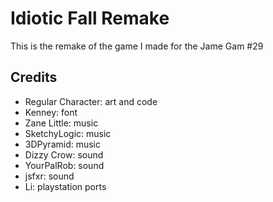 
# Idiotic Fall Remake

This is the remake of the game I made for the Jame Gam #29


## Credits

- Regular Character: art and code
- Kenney: font
- Zane Little: music
- SketchyLogic: music
- 3DPyramid: music
- Dizzy Crow: sound
- YourPalRob: sound
- jsfxr: sound
- Li: playstation ports
